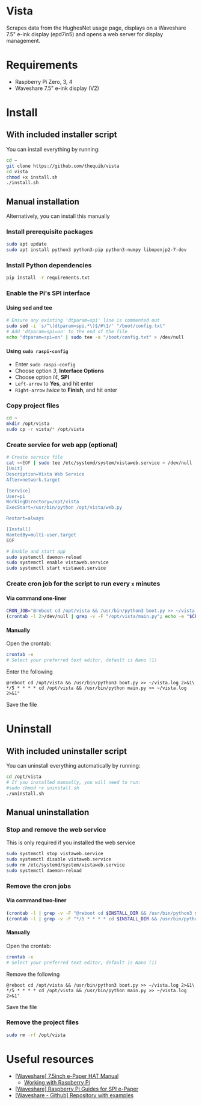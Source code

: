 # Vista
Scrapes data from the HughesNet usage page, displays on a Waveshare 7.5" e-ink display (epd7in5) and opens a web server for display management.

# Requirements
 - Raspberry Pi Zero, 3, 4
 - Waveshare 7.5" e-ink display (V2)

# Install
## With included installer script
You can install everything by running:
```bash
cd ~
git clone https://github.com/thequib/vista
cd vista
chmod +x install.sh
./install.sh
```


## Manual installation
Alternatively, you can install this manually

### Install prerequisite packages
```bash
sudo apt update
sudo apt install python3 python3-pip python3-numpy libopenjp2-7-dev
```

### Install Python dependencies
```bash
pip install -r requirements.txt
```

### Enable the Pi's SPI interface
#### Using sed and tee
```bash
# Ensure any existing 'dtparam=spi' line is commented out
sudo sed -i 's/^\(dtparam=spi.*\)$/#\1/' "/boot/config.txt"
# Add 'dtparam=spi=on' to the end of the file
echo "dtparam=spi=on" | sudo tee -a "/boot/config.txt" > /dev/null
```

#### Using `sudo raspi-config`
  - Enter `sudo raspi-config`
  - Choose option *3*, **Interface Options**
  - Choose option *I4*, **SPI**
  - `Left-arrow` to **Yes**, and hit enter
  - `Right-arrow` *twice* to **Finish**, and hit enter


### Copy project files
```bash
cd ~
mkdir /opt/vista
sudo cp -r vista/* /opt/vista
```

### Create service for web app (optional)
```bash
# Create service file
cat <<EOF | sudo tee /etc/systemd/system/vistaweb.service > /dev/null
[Unit]
Description=Vista Web Service
After=network.target

[Service]
User=pi
WorkingDirectory=/opt/vista
ExecStart=/usr/bin/python /opt/vista/web.py

Restart=always

[Install]
WantedBy=multi-user.target
EOF

# Enable and start app
sudo systemctl daemon-reload
sudo systemctl enable vistaweb.service
sudo systemctl start vistaweb.service
```

### Create cron job for the script to run every `x` minutes
#### Via command one-liner
```bash
CRON_JOB="@reboot cd /opt/vista && /usr/bin/python3 boot.py >> ~/vista.log 2>&1\n*/5 * * * * cd /opt/vista && /usr/bin/python main.py >> ~/vista.log 2>&1"
(crontab -l 2>/dev/null | grep -v -F "/opt/vista/main.py"; echo -e "$CRON_JOB") | crontab -
```

#### Manually
Open the crontab:
```bash
crontab -e
# Select your preferred text editor, default is Nano (1)
```

Enter the following
```
@reboot cd /opt/vista && /usr/bin/python3 boot.py >> ~/vista.log 2>&1\
*/5 * * * * cd /opt/vista && /usr/bin/python main.py >> ~/vista.log 2>&1"
```

Save the file

# Uninstall
## With included uninstaller script
You can uninstall everything automatically by running:
```bash
cd /opt/vista
# If you installed manually, you will need to run:
#sudo chmod +x uninstall.sh
./uninstall.sh
```

## Manual uninstallation
### Stop and remove the web service
This is only required if you installed the web service

```bash
sudo systemctl stop vistaweb.service
sudo systemctl disable vistaweb.service
sudo rm /etc/systemd/system/vistaweb.service
sudo systemctl daemon-reload
```

### Remove the cron jobs
#### Via command two-liner
```bash
(crontab -l | grep -v -F "@reboot cd $INSTALL_DIR && /usr/bin/python3 $REBOOT_SCRIPT >> ~/vista.log 2>&1") | crontab -
(crontab -l | grep -v -F "*/5 * * * * cd $INSTALL_DIR && /usr/bin/python3 $REFRESH_SCRIPT >> ~/vista.log 2>&1") | crontab -
```

#### Manually
Open the crontab:
```bash
crontab -e
# Select your preferred text editor, default is Nano (1)
```

Remove the following
```
@reboot cd /opt/vista && /usr/bin/python3 boot.py >> ~/vista.log 2>&1\
*/5 * * * * cd /opt/vista && /usr/bin/python main.py >> ~/vista.log 2>&1"
```

Save the file

### Remove the project files
```bash
sudo rm -rf /opt/vista
```



# Useful resources
 - [[Waveshare] 7.5inch e-Paper HAT Manual](https://www.waveshare.com/wiki/7.5inch_e-Paper_HAT)
   - [Working with Raspberry Pi](https://www.waveshare.com/wiki/7.5inch_e-Paper_HAT_Manual#Working_With_Raspberry_Pi)
 - [[Waveshare] Raspberry Pi Guides for SPI e-Paper](https://www.waveshare.com/wiki/Template:Raspberry_Pi_Guides_for_SPI_e-Paper)
 - [[Waveshare - Github] Repository with examples](https://github.com/waveshare/e-Paper)